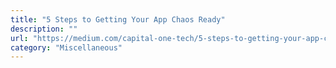 ```yaml
---
title: "5 Steps to Getting Your App Chaos Ready"
description: ""
url: "https://medium.com/capital-one-tech/5-steps-to-getting-your-app-chaos-ready-capital-one-a5b7b3cb8e09"
category: "Miscellaneous"
---
```

